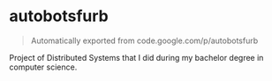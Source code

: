 # autobotsfurb

>Automatically exported from code.google.com/p/autobotsfurb

Project of Distributed Systems that I did during my bachelor degree in computer science.
